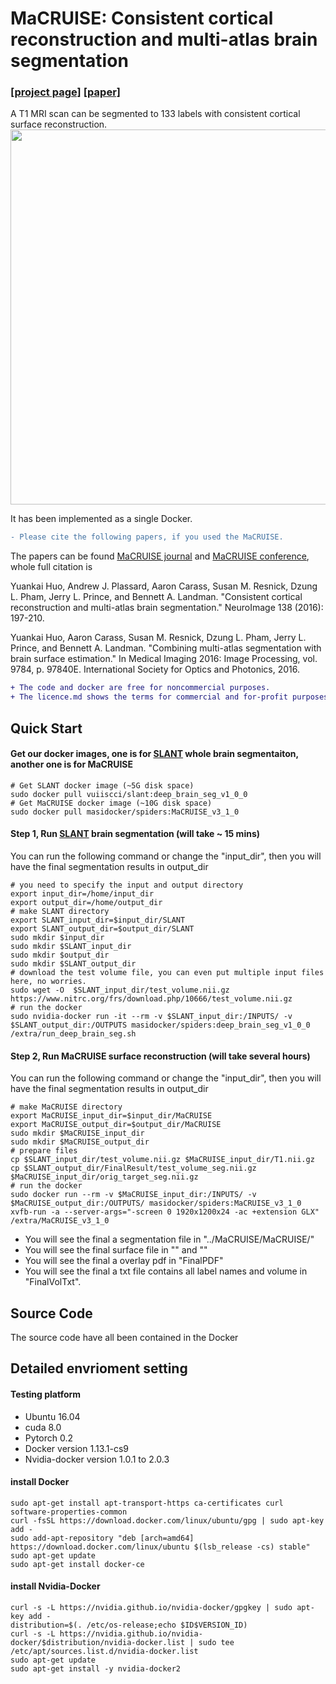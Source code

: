# MaCRUISE: Consistent cortical reconstruction and multi-atlas brain segmentation 
### [[project page]](https://github.com/MASILab/MaCRUISE)   [[paper]](https://www.ncbi.nlm.nih.gov/pubmed/27184203)

A T1 MRI scan can be segmented to 133 labels with consistent cortical surface reconstruction.
<img src="https://ars.els-cdn.com/content/image/1-s2.0-S1053811916301501-fx1_lrg.jpg" width="600px"/>

It has been implemented as a single Docker.
```diff
- Please cite the following papers, if you used the MaCRUISE.
```
The papers can be found [MaCRUISE journal](https://www.ncbi.nlm.nih.gov/pubmed/27184203) and [MaCRUISE conference](https://www.ncbi.nlm.nih.gov/pmc/articles/PMC4845967/), whole full citation is

Yuankai Huo, Andrew J. Plassard, Aaron Carass, Susan M. Resnick, Dzung L. Pham, Jerry L. Prince, and Bennett A. Landman. "Consistent cortical reconstruction and multi-atlas brain segmentation." NeuroImage 138 (2016): 197-210.

Yuankai Huo, Aaron Carass, Susan M. Resnick, Dzung L. Pham, Jerry L. Prince, and Bennett A. Landman. "Combining multi-atlas segmentation with brain surface estimation." In Medical Imaging 2016: Image Processing, vol. 9784, p. 97840E. International Society for Optics and Photonics, 2016.

```diff
+ The code and docker are free for noncommercial purposes.
+ The licence.md shows the terms for commercial and for-profit purposes.
```

## Quick Start
#### Get our docker images, one is for [SLANT](https://github.com/MASILab/SLANTbrainSeg) whole brain segmentaiton, another one is for MaCRUISE
```
# Get SLANT docker image (~5G disk space)
sudo docker pull vuiiscci/slant:deep_brain_seg_v1_0_0
# Get MaCRUISE docker image (~10G disk space)
sudo docker pull masidocker/spiders:MaCRUISE_v3_1_0
```
#### Step 1, Run [SLANT](https://github.com/MASILab/SLANTbrainSeg)  brain segmentation (will take ~ 15 mins)
You can run the following command or change the "input_dir", then you will have the final segmentation results in output_dir
```
# you need to specify the input and output directory
export input_dir=/home/input_dir   
export output_dir=/home/output_dir
# make SLANT directory
export SLANT_input_dir=$input_dir/SLANT
export SLANT_output_dir=$output_dir/SLANT
sudo mkdir $input_dir
sudo mkdir $SLANT_input_dir
sudo mkdir $output_dir
sudo mkdir $SLANT_output_dir
# download the test volume file, you can even put multiple input files here, no worries.
sudo wget -O  $SLANT_input_dir/test_volume.nii.gz  https://www.nitrc.org/frs/download.php/10666/test_volume.nii.gz
# run the docker
sudo nvidia-docker run -it --rm -v $SLANT_input_dir:/INPUTS/ -v $SLANT_output_dir:/OUTPUTS masidocker/spiders:deep_brain_seg_v1_0_0 /extra/run_deep_brain_seg.sh
```
#### Step 2, Run MaCRUISE surface reconstruction (will take several hours)
You can run the following command or change the "input_dir", then you will have the final segmentation results in output_dir
```
# make MaCRUISE directory
export MaCRUISE_input_dir=$input_dir/MaCRUISE
export MaCRUISE_output_dir=$output_dir/MaCRUISE
sudo mkdir $MaCRUISE_input_dir
sudo mkdir $MaCRUISE_output_dir
# prepare files
cp $SLANT_input_dir/test_volume.nii.gz $MaCRUISE_input_dir/T1.nii.gz
cp $SLANT_output_dir/FinalResult/test_volume_seg.nii.gz $MaCRUISE_input_dir/orig_target_seg.nii.gz
# run the docker
sudo docker run --rm -v $MaCRUISE_input_dir:/INPUTS/ -v $MaCRUISE_output_dir:/OUTPUTS/ masidocker/spiders:MaCRUISE_v3_1_0 xvfb-run -a --server-args="-screen 0 1920x1200x24 -ac +extension GLX" /extra/MaCRUISE_v3_1_0

```

- You will see the final a segmentation file in "../MaCRUISE/MaCRUISE/"
- You will see the final surface file in "" and ""
- You will see the final a overlay pdf in "FinalPDF"
- You will see the final a txt file contains all label names and volume in "FinalVolTxt".

## Source Code
The source code have all been contained in the Docker

## Detailed envrioment setting  

#### Testing platform
- Ubuntu 16.04
- cuda 8.0
- Pytorch 0.2
- Docker version 1.13.1-cs9
- Nvidia-docker version 1.0.1 to 2.0.3


#### install Docker
```
sudo apt-get install apt-transport-https ca-certificates curl software-properties-common
curl -fsSL https://download.docker.com/linux/ubuntu/gpg | sudo apt-key add -
sudo add-apt-repository "deb [arch=amd64] https://download.docker.com/linux/ubuntu $(lsb_release -cs) stable"
sudo apt-get update
sudo apt-get install docker-ce
```

#### install Nvidia-Docker
```
curl -s -L https://nvidia.github.io/nvidia-docker/gpgkey | sudo apt-key add -
distribution=$(. /etc/os-release;echo $ID$VERSION_ID)
curl -s -L https://nvidia.github.io/nvidia-docker/$distribution/nvidia-docker.list | sudo tee /etc/apt/sources.list.d/nvidia-docker.list
sudo apt-get update
sudo apt-get install -y nvidia-docker2
```


